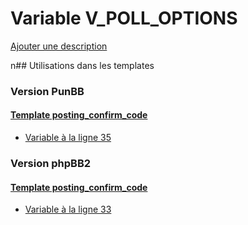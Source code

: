 # Variable V_POLL_OPTIONS
[Ajouter une description](https://fa-tvars.appspot.com/V_POLL_OPTIONS)

n## Utilisations dans les templates

### Version PunBB

#### [Template posting_confirm_code](punbb/posting_confirm_code.md)
* [Variable à la ligne 35](../punbb/posting_confirm_code.tpl#L35)

### Version phpBB2

#### [Template posting_confirm_code](subsilver/posting_confirm_code.md)
* [Variable à la ligne 33](../subsilver/posting_confirm_code.tpl#L33)